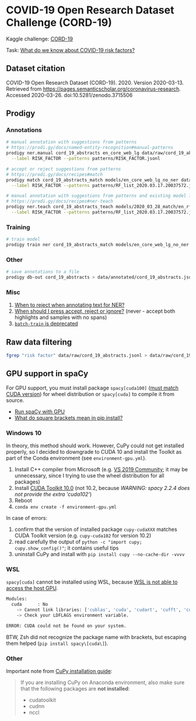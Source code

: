 # COVID-19 Open Research Dataset Challenge (CORD-19)

Kaggle challenge: [CORD-19](https://www.kaggle.com/allen-institute-for-ai/CORD-19-research-challenge)

Task: [What do we know about COVID-19 risk
factors?](https://www.kaggle.com/allen-institute-for-ai/CORD-19-research-challenge/tasks?taskId=558)

## Dataset citation

COVID-19 Open Research Dataset (CORD-19). 2020. Version 2020-03-13.
Retrieved from https://pages.semanticscholar.org/coronavirus-research.
Accessed 2020-03-26. doi:10.5281/zenodo.3715506

## Prodigy

### Annotations

```bash
# manual annotation with suggestions from patterns
# https://prodi.gy/docs/named-entity-recognition#manual-patterns
prodigy ner.manual cord_19_abstracts en_core_web_lg data/raw/cord_19_abstracts_filtered.jsonl \
  --label RISK_FACTOR --patterns patterns/RISK_FACTOR.jsonl

# accept or reject suggestions from patterns
# https://prodi.gy/docs/recipes#match
prodigy match cord_19_abstracts_match models/en_core_web_lg_no_ner data/raw/cord_19_abstracts_filtered.jsonl \
  --label RISK_FACTOR --patterns patterns/RF_list_2020.03.17.20037572.jsonl --label-span

# manual annotation with suggestions from patterns and existing model in the loop
# https://prodi.gy/docs/recipes#ner-teach
prodigy ner.teach cord_19_abstracts_teach models/2020_03_28_match/en_rf_web_lg data/raw/cord_19_abstracts_filtered.jsonl \
  --label RISK_FACTOR --patterns patterns/RF_list_2020.03.17.20037572.jsonl
```

### Training

```bash
# train model
prodigy train ner cord_19_abstracts_match models/en_core_web_lg_no_ner --output models/2020_03_28_match/en_rf_web_lg
```

### Other

```bash
# save annotations to a file
prodigy db-out cord_19_abstracts > data/annotated/cord_19_abstracts.jsonl
```

### Misc

1. [When to reject when annotating text for NER?](https://support.prodi.gy/t/when-to-reject-in-ner-manual-or-ner-make-gold/892/2)
1. [When should I press accept, reject or ignore?](https://prodi.gy/docs/named-entity-recognition#manual-accept-reject)
(never - accept both highlights and samples with no spans)
1. [`batch-train` is deprecated](https://prodi.gy/docs/recipes#deprecated)

## Raw data filtering

```bash
fgrep "risk factor" data/raw/cord_19_abstracts.jsonl > data/raw/cord_19_abstracts_filtered.jsonl
```

## GPU support in spaCy

For GPU support, you must install package `spacy[cuda100]` ([must match CUDA version](https://docs-cupy.chainer.org/en/stable/install.html#install-cupy))
for wheel distribution or `spacy[cuda]` to compile it from source.

- [Run spaCy with GPU](https://spacy.io/usage#gpu)
- [What do square brackets mean in pip install?](https://stackoverflow.com/q/46775346/95)

### Windows 10

In theory, this method should work. However, CuPy could not get installed properly, so I decided to downgrade to CUDA 10 and
install the Toolkit as part of the Conda environment (see `environment-gpu.yml`).

1. Install C++ compiler from Microsoft (e.g. [VS 2019 Community](https://visualstudio.microsoft.com/downloads/#build-tools-for-visual-studio-2017);
   it may be unnecessary, since I trying to use the wheel distribution for all packages)
2. Install [CUDA Toolkit 10.0](https://developer.nvidia.com/cuda-downloads) (not 10.2, because _WARNING: spacy 2.2.4 does not provide the extra 'cuda102'_)
3. Reboot
4. `conda env create -f environment-gpu.yml`

In case of errors:

1. confirm that the version of installed package `cupy-cudaXXX` matches CUDA Toolkit version (e.g. `cupy-cuda102` for version 10.2)
2. read carefully the output of `python -c "import cupy; cupy.show_config()"`; it contains useful tips
3. uninstall CuPy and install with `pip install cupy --no-cache-dir -vvvv`

### WSL

`spacy[cuda]` cannot be installed using WSL, because [WSL is not able to access the host GPU](https://github.com/Microsoft/WSL/issues/3847).

```bash
Modules:
  cuda      : No
    -> Cannot link libraries: ['cublas', 'cuda', 'cudart', 'cufft', 'curand', 'cusparse', 'nvrtc']
    -> Check your LDFLAGS environment variable.

ERROR: CUDA could not be found on your system.
```

BTW, Zsh did not recognize the package name with brackets, but escaping them helped (`pip install spacy\[cuda\]`).

### Other

Important note from [CuPy installation guide](https://docs-cupy.chainer.org/en/stable/install.html):

> If you are installing CuPy on Anaconda environment, also make sure
> that the following packages are **not installed**:
>
> - cudatoolkit
> - cudnn
> - nccl
